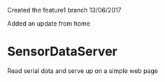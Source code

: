 Created the feature1 branch 13/06/2017

Added an update from home


# SensorDataServer
Read serial data and serve up on a simple web page
